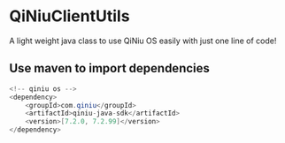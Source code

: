 # QiNiuClientUtils
A light weight java class to use QiNiu OS easily with just one line of code!

## Use maven to import dependencies
```java
<!-- qiniu os -->
<dependency>
    <groupId>com.qiniu</groupId>
    <artifactId>qiniu-java-sdk</artifactId>
    <version>[7.2.0, 7.2.99]</version>
</dependency>
```
